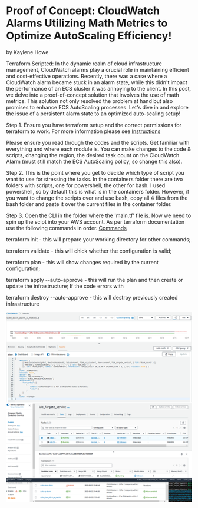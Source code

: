 # Proof of Concept: CloudWatch Alarms Utilizing Math Metrics to Optimize AutoScaling Efficiency!
by Kaylene Howe

  Terraform Scripted:
  In the dynamic realm of cloud infrastructure management, CloudWatch alarms play a crucial role in maintaining efficient and cost-effective operations. Recently, there was a case where a CloudWatch alarm became stuck in an alarm state, while this didn't impact the performance of an ECS cluster it was annoying to the client. 
  In this post, we delve into a proof-of-concept solution that involves the use of math metrics. This solution not only resolved the problem at hand but also promises to enhance ECS AutoScaling processes. Let's dive in and explore the issue of a persistent alarm state to an optimized auto-scaling setup!

Step 1.
  Ensure you have terraform setup and the correct permissions for terraform to work.  For more information please see [Instructions](https://developer.hashicorp.com/terraform/tutorials/aws-get-started/install-cli)

  Please ensure you read through the codes and the scripts.  Get familiar with everything and where each module is.  You can make changes to the code & scripts, changing the region, the desired task count on the CloudWatch Alarm (must still match the ECS AutoScaling policy, so change this also).

Step 2. 
  This is the point where you get to decide which type of script you want to use for stressing the tasks.  In the containers folder there are two folders with scripts, one for powershell, the other for bash.  I used powershell, so by default this is what is in the containers folder.  However, if you want to change the scripts over and use bash, copy all 4 files from the bash folder and paste it over the current files in the container folder.

Step 3.
  Open the CLI in the folder where the 'main.tf' file is.  Now we need to spin up the scipt into your AWS account.  As per terraform documentation use the following commands in order. [Commands](https://developer.hashicorp.com/terraform/cli/commands)

  terraform init
    - this will prepare your working directory for other commands;

  terraform validate
    - this will chick whether the configuration is valid;

  terraform plan
    - this will show changes required by the current configuration;

  terraform apply --auto-approve
    - this will run the plan and then create or update the infrastructure;
      If the code errors with 

  terraform destroy --auto-approve
    - this will destroy previously created infrastructure

![alt text](https://github.com/BearyNatural/SkillsJournal/blob/main/ECS_Fargate_CWMetrics/CloudWatchAlarm%20metrics%20source%20code.PNG)
![alt text](https://github.com/BearyNatural/SkillsJournal/blob/main/ECS_Fargate_CWMetrics/ECS%20Autoscaling%20Cloudwatch%20Alarms%20with%20metrics.PNG)

